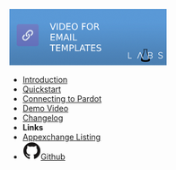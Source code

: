 ![Video for Email Templates](assets/img/listing.png)

- [Introduction](introduction)
- [Quickstart](quickstart)
- [Connecting to Pardot](connectingpardot)
- [Demo Video](demo)
- [Changelog](changelog)
- **Links**
- [Appexchange Listing](https://appexchange.salesforce.com/)
- [![Github Repo](assets/img/github-logo.svg)Github](https://github.com/SalesforceLabs/Video-Email)
